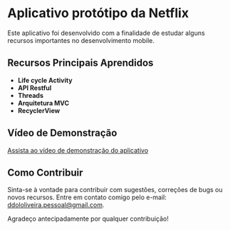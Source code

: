 # Aplicativo protótipo da Netflix

Este aplicativo foi desenvolvido com a finalidade de estudar alguns recursos importantes no desenvolvimento mobile.

## Recursos Principais Aprendidos  

- **Life cycle Activity**
- **API Restful**
- **Threads**
- **Arquitetura MVC**
- **RecyclerView**

## Vídeo de Demonstração

[Assista ao vídeo de demonstração do aplicativo](https://www.loom.com/share/e68a26a1c3e744eea3498e7e85c296d3)

## Como Contribuir

Sinta-se à vontade para contribuir com sugestões, correções de bugs ou novos recursos. 
Entre em contato comigo pelo e-mail: [ddololiveira.pessoal@gmail.com](mailto:ddololiveira.pessoal@gmail.com).


Agradeço antecipadamente por qualquer contribuição!

